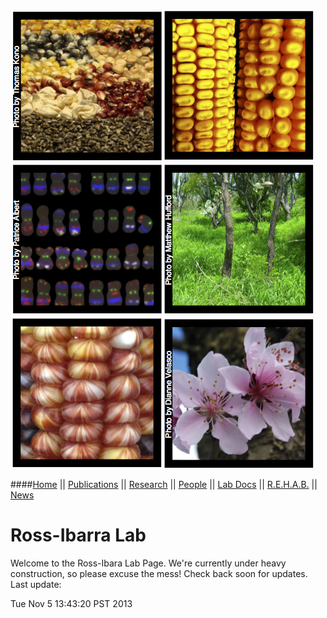 [![tedomestication](images/domestication.jpg)](research.html#domestication)[![corn](images/corn.jpg)](research.html#corn)[![csomes](images/csomes.jpg)](research.html#centromeres)[![teo](images/teosinte.jpg)](research.html#teosinte)[![TE](images/tes.jpg)](research.html#tes)[![other](images/trees.jpg)](research.html#trees)

####[Home](index.html) || [Publications](pubs.html) || [Research](research.html) || [People](people.html) || [Lab Docs](https://github.com/RILAB/lab-docs) || [R.E.H.A.B.](rehab.html) || [News](news.html)<br>

# Ross-Ibarra Lab

Welcome to the Ross-Ibara Lab Page. We're currently under heavy construction, so please excuse the mess! Check back soon for updates. Last update:

Tue Nov  5 13:43:20 PST 2013
